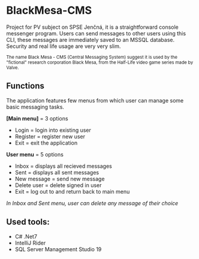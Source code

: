 # BlackMesa-CMS

Project for PV subject on SPSE Jenčná, it is a straightforward console messenger program.
Users can send messages to other users using this CLI, these messages are immediately saved to an MSSQL database. Security and real life usage are very very slim.

<sub>
The name Black Mesa - CMS (Central Messaging System) suggest it is used by the "fictional" research corporation Black Mesa, from the Half-Life video game series made by Valve.
</sub>

## Functions

The application features few menus from which user can manage some basic messaging tasks.

**[Main menu]** = 3 options
- Login = login into existing user
- Register = register new user
- Exit = exit the application

**User menu** = 5 options
- Inbox = displays all recieved messages
- Sent = displays all sent messages
- New message = send new message
- Delete user = delete signed in user
- Exit = log out to and return back to main menu

*In Inbox and Sent menu, user can delete any message of their choice*

## Used tools:
- C# .Net7
- IntelliJ Rider
- SQL Server Management Studio 19

